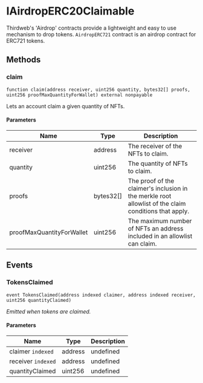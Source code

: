 # IAirdropERC20Claimable





Thirdweb&#39;s &#39;Airdrop&#39; contracts provide a lightweight and easy to use mechanism  to drop tokens.  `AirdropERC721` contract is an airdrop contract for ERC721 tokens.



## Methods

### claim

```solidity
function claim(address receiver, uint256 quantity, bytes32[] proofs, uint256 proofMaxQuantityForWallet) external nonpayable
```

Lets an account claim a given quantity of NFTs.



#### Parameters

| Name | Type | Description |
|---|---|---|
| receiver | address | The receiver of the NFTs to claim. |
| quantity | uint256 | The quantity of NFTs to claim. |
| proofs | bytes32[] | The proof of the claimer&#39;s inclusion in the merkle root allowlist                                        of the claim conditions that apply. |
| proofMaxQuantityForWallet | uint256 | The maximum number of NFTs an address included in an                                        allowlist can claim. |



## Events

### TokensClaimed

```solidity
event TokensClaimed(address indexed claimer, address indexed receiver, uint256 quantityClaimed)
```



*Emitted when tokens are claimed.*

#### Parameters

| Name | Type | Description |
|---|---|---|
| claimer `indexed` | address | undefined |
| receiver `indexed` | address | undefined |
| quantityClaimed  | uint256 | undefined |



